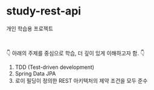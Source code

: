 # study-rest-api

개인 학습용 프로젝트

<br>

👇 아래의 주제를 중심으로 학습, 더 깊이 있게 이해하고자 함. 👇

1. TDD (Test-driven development)
2. Spring Data JPA
3. 로이 필딩이 정의한 REST 아키텍처의 제약 조건을 모두 준수

